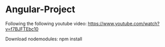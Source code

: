 # Angular-Project

Following the following youtube video: https://www.youtube.com/watch?v=f7BJFTEbc10

Download nodemodules: npm install
